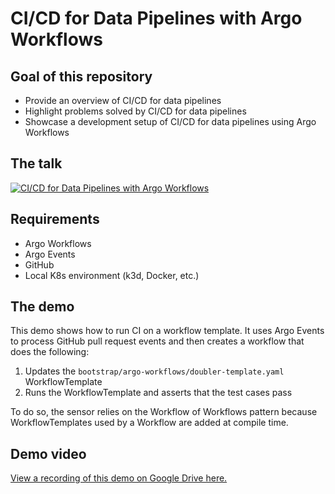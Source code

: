# CI/CD for Data Pipelines with Argo Workflows

## Goal of this repository
- Provide an overview of CI/CD for data pipelines
- Highlight problems solved by CI/CD for data pipelines
- Showcase a development setup of CI/CD for data pipelines using Argo Workflows  

## The talk

[![CI/CD for Data Pipelines with Argo Workflows](https://i3.ytimg.com/vi/729GwVMgeXw/hqdefault.jpg)](https://www.youtube.com/watch?v=729GwVMgeXw)

## Requirements
- Argo Workflows
- Argo Events
- GitHub
- Local K8s environment (k3d, Docker, etc.)

## The demo
This demo shows how to run CI on a workflow template. It uses Argo Events to
process GitHub pull request events and then creates a workflow that does the
following:
1. Updates the `bootstrap/argo-workflows/doubler-template.yaml` WorkflowTemplate
2. Runs the WorkflowTemplate and asserts that the test cases pass

To do so, the sensor relies on the Workflow of Workflows pattern because
WorkflowTemplates used by a Workflow are added at compile time.

## Demo video
[View a recording of this demo on Google Drive here.]()
